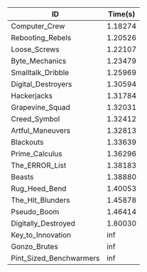 |ID|Time(s)|
|-|-|
|Computer_Crew|1.18274|
|Rebooting_Rebels|1.20526|
|Loose_Screws|1.22107|
|Byte_Mechanics|1.23479|
|Smalltalk_Dribble|1.25969|
|Digital_Destroyers|1.30594|
|Hackerjacks|1.31784|
|Grapevine_Squad|1.32031|
|Creed_Symbol|1.32412|
|Artful_Maneuvers|1.32813|
|Blackouts|1.33639|
|Prime_Calculus|1.36296|
|The_ERROR_List|1.38183|
|Beasts|1.38880|
|Rug_Heed_Bend|1.40053|
|The_Hit_Blunders|1.45878|
|Pseudo_Boom|1.46414|
|Digitally_Destroyed|1.80030|
|Key_to_Innovation|inf|
|Gonzo_Brutes|inf|
|Pint_Sized_Benchwarmers|inf|
